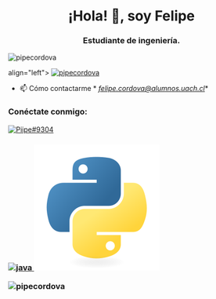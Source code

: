 <h1 align="center">¡Hola! 👋, soy Felipe</h1>
<h3 align="center">Estudiante de ingeniería.</h3>

<p align="left"> <img src="https://komarev.com/ghpvc/?username =pipecordova&label=Profile%20views&color=0e75b6&style=flat" alt="pipecordova" /> </p> <p

align="left"> <a href="https://github.com/ryo-ma/github-profile -trophy"><img src="https://github-profile-trophy.vercel.app/?username=pipecordova" alt="pipecordova" /></a> </p>

- 📫 Cómo contactarme * *felipe.cordova@alumnos.uach.cl**

<h3 align="left">Conéctate conmigo:</h3>
<p align="left">
<a href="https://discord.gg/Piipe#9304" target="blank"><img align="center" src="https://raw.githubusercontent.com/rahuldkjain/github-profile-readme -generator/master/src/images/icons/Social/discord.svg" alt="Piipe#9304" height="30" width="40" /></a> </p> <h3 align=
"

left ">Idiomas y herramientas:</h3>
<p align="left"> <a href="https://www.java.com" target="_blank" rel="noreferrer"> <img src="https ://raw.githubusercontent.com/devicons/devicon/master/icons/java/java-original.svg" alt="java" width="40" height="40"/> </a> <a href= "https://www.python.org" target="_blank" rel="noreferrer"> <img src="https://raw.githubusercontent.com/devicons/devicon/master/icons/python/python-original.svg" alt="python" ancho ="40" altura="40"/> </a> </p>

<p><img align="center" src="https://github-readme-stats.vercel.app/api/top-langs?username=pipecordova&show_icons=true&locale=en&layout=compact" alt="pipecordova" /> </p>
